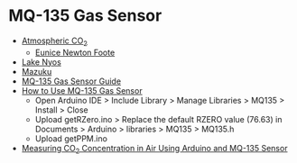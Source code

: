 # MQ-135 Gas Sensor

* [Atmospheric CO<sub>2</sub>](https://www.co2.earth/)
  * [Eunice Newton Foote](https://en.wikipedia.org/wiki/Eunice_Newton_Foote)
* [Lake Nyos](https://en.wikipedia.org/wiki/Lake_Nyos)
* [Mazuku](https://en.wikipedia.org/wiki/Mazuku)
* [MQ-135 Gas Sensor Guide](https://www.waveshare.com/wiki/MQ-135_Gas_Sensor)
* [How to Use MQ-135 Gas Sensor](https://www.codrey.com/electronic-circuits/how-to-use-mq-135-gas-sensor/)
  * Open Arduino IDE > Include Library > Manage Libraries > MQ135 > Install > Close
  * Upload getRZero.ino > Replace the default RZERO value (76.63) in Documents > Arduino > libraries > MQ135 > MQ135.h
  * Upload getPPM.ino
* [Measuring CO<sub>2</sub> Concentration in Air Using Arduino and MQ-135 Sensor](https://circuitdigest.com/microcontroller-projects/interfacing-mq135-gas-sensor-with-arduino-to-measure-co2-levels-in-ppm)
